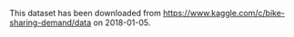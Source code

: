 This dataset has been downloaded from https://www.kaggle.com/c/bike-sharing-demand/data on 2018-01-05.
